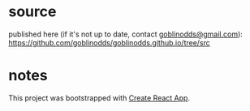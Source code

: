 # source
published here (if it's not up to date, contact goblinodds@gmail.com): https://github.com/goblinodds/goblinodds.github.io/tree/src

# notes
This project was bootstrapped with [Create React App](https://github.com/facebook/create-react-app).
